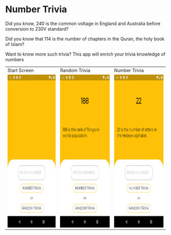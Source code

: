# Number Trivia

Did you know, 240 is the common voltage in England and Australia before conversion to 230V standard?

Did you know that 114 is the number of chapters in the Quran, the holy book of Islam?

Want to know more such trivia? This app will enrich your trivia knowledge of numbers

<table>
  <tr>
    <td>Start Screen</td>
     <td>Random Trivia</td>
     <td>Number Trivia</td>
  </tr>
  <tr>
    <td><img src="images/start_screen.png" width=270 height=480></td>
    <td><img src="images/random_fact1.png" width=270 height=480></td>
    <td><img src="images/random_fact2.png" width=270 height=480></td>
  </tr>
 </table>